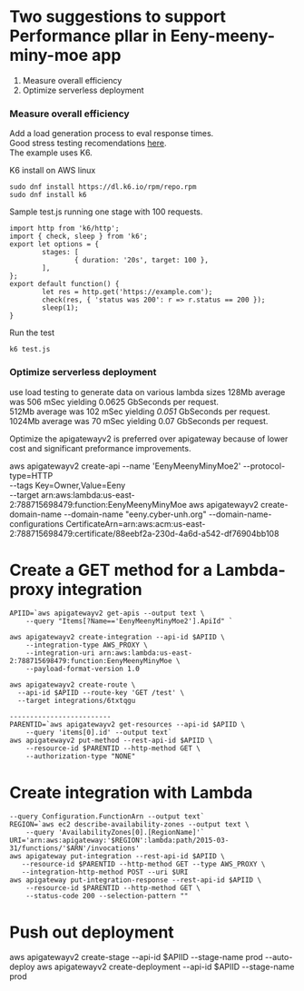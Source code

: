 # Two suggestions to support Performance pllar in Eeny-meeny-miny-moe app
1) Measure overall efficiency
2) Optimize serverless deployment
        
### Measure overall efficiency
Add a load generation process to eval response times.  
Good stress testing recomendations [here](https://www.inmotionhosting.com/support/server/server-usage/how-to-stress-test-your-website/).  
The example uses K6.
 
K6 install on AWS linux
```
sudo dnf install https://dl.k6.io/rpm/repo.rpm
sudo dnf install k6
```

Sample test.js running one stage with 100 requests.
```
import http from 'k6/http';
import { check, sleep } from 'k6';
export let options = {
        stages: [
                { duration: '20s', target: 100 },
        ],
};
export default function() {
        let res = http.get('https://example.com');
        check(res, { 'status was 200': r => r.status == 200 });
        sleep(1);
}
```

Run the test
```
k6 test.js
```
### Optimize serverless deployment
use load testing to generate data on various lambda sizes
128Mb average was 506 mSec yielding 0.0625 GbSeconds per request.  
512Mb average was 102 mSec yielding *0.051* GbSeconds per request.  
1024Mb average was 70 mSec yielding 0.07 GbSeconds per request.  

Optimize the apigatewayv2 is preferred over apigateway because of lower cost and significant preformance improvements.  

aws apigatewayv2 create-api --name 'EenyMeenyMinyMoe2' --protocol-type=HTTP \
    --tags Key=Owner,Value=Eeny \
    --target arn:aws:lambda:us-east-2:788715698479:function:EenyMeenyMinyMoe
aws apigatewayv2  create-domain-name --domain-name "eeny.cyber-unh.org" --domain-name-configurations CertificateArn=arn:aws:acm:us-east-2:788715698479:certificate/88eebf2a-230d-4a6d-a542-df76904bb108

# Create a GET method for a Lambda-proxy integration
```
APIID=`aws apigatewayv2 get-apis --output text \
    --query "Items[?Name=='EenyMeenyMinyMoe2'].ApiId" `
    
aws apigatewayv2 create-integration --api-id $APIID \
    --integration-type AWS_PROXY \
    --integration-uri arn:aws:lambda:us-east-2:788715698479:function:EenyMeenyMinyMoe \
    --payload-format-version 1.0

aws apigatewayv2 create-route \
  --api-id $APIID --route-key 'GET /test' \
  --target integrations/6txtqgu
  
-------------------------
PARENTID=`aws apigatewayv2 get-resources --api-id $APIID \
    --query 'items[0].id' --output text`
aws apigatewayv2 put-method --rest-api-id $APIID \
    --resource-id $PARENTID --http-method GET \
    --authorization-type "NONE"
```            
# Create integration with Lambda
```
--query Configuration.FunctionArn --output text`
REGION=`aws ec2 describe-availability-zones --output text \
    --query 'AvailabilityZones[0].[RegionName]'`
URI='arn:aws:apigateway:'$REGION':lambda:path/2015-03-31/functions/'$ARN'/invocations'
aws apigateway put-integration --rest-api-id $APIID \
   --resource-id $PARENTID --http-method GET --type AWS_PROXY \
   --integration-http-method POST --uri $URI
aws apigateway put-integration-response --rest-api-id $APIID \
    --resource-id $PARENTID --http-method GET \
    --status-code 200 --selection-pattern "" 
```
# Push out deployment
aws apigatewayv2 create-stage --api-id $APIID --stage-name prod --auto-deploy
aws apigatewayv2 create-deployment --api-id $APIID --stage-name prod
